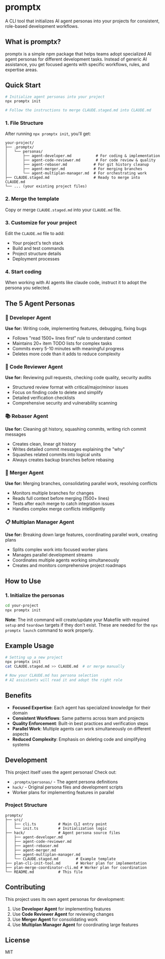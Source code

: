 # promptx

A CLI tool that initializes AI agent personas into your projects for consistent, role-based development workflows.

## What is promptx?

promptx is a simple npm package that helps teams adopt specialized AI agent personas for different development tasks. Instead of generic AI assistance, you get focused agents with specific workflows, rules, and expertise areas.

## Quick Start

```bash
# Initialize agent personas into your project
npx promptx init

# Follow the instructions to merge CLAUDE.staged.md into CLAUDE.md
```

### 1. File Structure

After running `npx promptx init`, you'll get:

```
your-project/
├── .promptx/
│   └── personas/
│       ├── agent-developer.md           # For coding & implementation
│       ├── agent-code-reviewer.md       # For code review & quality
│       ├── agent-rebaser.md            # For git history cleanup
│       ├── agent-merger.md             # For merging branches
│       └── agent-multiplan-manager.md  # For orchestrating work
├── CLAUDE.staged.md                    # Ready to merge into CLAUDE.md
└── ... (your existing project files)
```

### 2. Merge the template
Copy or merge `CLAUDE.staged.md` into your `CLAUDE.md` file.

### 3. Customize for your project
Edit the `CLAUDE.md` file to add:
- Your project's tech stack
- Build and test commands
- Project structure details
- Deployment processes

### 4. Start coding
When working with AI agents like claude code, instruct it to adopt the persona you selected.

## The 5 Agent Personas

### 🔨 Developer Agent
**Use for:** Writing code, implementing features, debugging, fixing bugs
- Follows "read 1500+ lines first" rule to understand context
- Maintains 20+ item TODO lists for complex tasks
- Commits every 5-10 minutes with meaningful progress
- Deletes more code than it adds to reduce complexity

### 👀 Code Reviewer Agent  
**Use for:** Reviewing pull requests, checking code quality, security audits
- Structured review format with critical/major/minor issues
- Focus on finding code to delete and simplify
- Detailed verification checklists
- Comprehensive security and vulnerability scanning

### 📚 Rebaser Agent
**Use for:** Cleaning git history, squashing commits, writing rich commit messages
- Creates clean, linear git history
- Writes detailed commit messages explaining the "why"
- Squashes related commits into logical units
- Always creates backup branches before rebasing

### 🔄 Merger Agent
**Use for:** Merging branches, consolidating parallel work, resolving conflicts
- Monitors multiple branches for changes
- Reads full context before merging (1500+ lines)
- Tests after each merge to catch integration issues
- Handles complex merge conflicts intelligently

### 📋 Multiplan Manager Agent
**Use for:** Breaking down large features, coordinating parallel work, creating plans
- Splits complex work into focused worker plans
- Manages parallel development streams
- Coordinates multiple agents working simultaneously
- Creates and monitors comprehensive project roadmaps


## How to Use

### 1. Initialize the personas
```bash
cd your-project
npx promptx init
```

**Note**: The init command will create/update your Makefile with required `setup` and `teardown` targets if they don't exist. These are needed for the `npx promptx launch` command to work properly.


## Example Usage

```bash
# Setting up a new project
npx promptx init
cat CLAUDE.staged.md >> CLAUDE.md  # or merge manually

# Now your CLAUDE.md has persona selection
# AI assistants will read it and adopt the right role
```

## Benefits

- **Focused Expertise**: Each agent has specialized knowledge for their domain
- **Consistent Workflows**: Same patterns across team and projects
- **Quality Enforcement**: Built-in best practices and verification steps
- **Parallel Work**: Multiple agents can work simultaneously on different aspects
- **Reduced Complexity**: Emphasis on deleting code and simplifying systems

## Development

This project itself uses the agent personas! Check out:
- `.promptx/personas/` - The agent persona definitions
- `hack/` - Original persona files and development scripts
- Worker plans for implementing features in parallel

### Project Structure

```
promptx/
├── src/
│   ├── cli.ts          # Main CLI entry point
│   └── init.ts         # Initialization logic
├── hack/               # Agent persona source files
│   ├── agent-developer.md
│   ├── agent-code-reviewer.md
│   ├── agent-rebaser.md
│   ├── agent-merger.md
│   ├── agent-multiplan-manager.md
│   └── CLAUDE.staged.md        # Example template
├── plan-cli-init-tool.md       # Worker plan for implementation
├── plan-merge-coordinator-cli.md # Worker plan for coordination
└── README.md           # This file
```

## Contributing

This project uses its own agent personas for development:

1. Use **Developer Agent** for implementing features
2. Use **Code Reviewer Agent** for reviewing changes  
3. Use **Merger Agent** for consolidating work
4. Use **Multiplan Manager Agent** for coordinating large features

## License

MIT